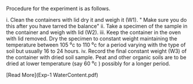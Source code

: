  Procedure for the experiment is as follows.

i. Clean the containers with lid dry it and weigh it (W1). " Make sure you do this after you have tarred the balance"
ii. Take a specimen of the sample in the container and weigh with lid (W2). 
iii. Keep the container in the oven with lid removed. Dry the specimen to constant weight maintaining the temperature between 105 ⁰c to 110 ⁰c for a period varying with the type of soil but usually 16 to 24 hours. 
iv. Record the final constant weight (W3) of the container with dried soil sample. Peat and other organic soils are to be dried at lower temperature (say 60 ⁰c ) possibly for a longer period.

[Read More](Exp-1 WaterContent.pdf)